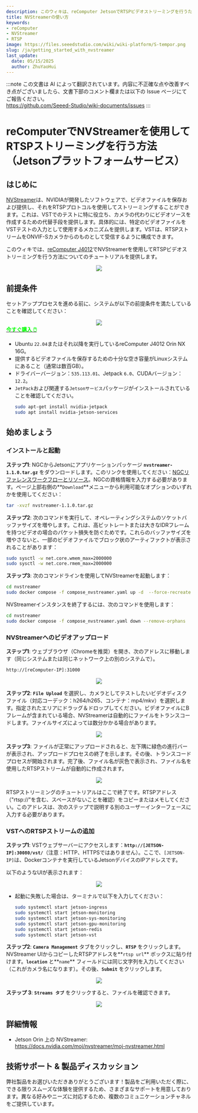 ```yaml
---
description: このウィキは、reComputer JetsonでRTSPビデオストリーミングを行うためのNVStreamerの使用方法に関するチュートリアルを提供します。
title: NVStreamerの使い方
keywords:
- reComputer
- NVStreamer
- RTSP
image: https://files.seeedstudio.com/wiki/wiki-platform/S-tempor.png
slug: /ja/getting_started_with_nvstreamer
last_update:
  date: 05/15/2025
  author: ZhuYaoHui
---
```

:::note
この文書は AI によって翻訳されています。内容に不正確な点や改善すべき点がございましたら、文書下部のコメント欄または以下の Issue ページにてご報告ください。  
https://github.com/Seeed-Studio/wiki-documents/issues
:::

# reComputerでNVStreamerを使用してRTSPストリーミングを行う方法（Jetsonプラットフォームサービス）

## はじめに
[NVStreamer](https://docs.nvidia.com/moj/nvstreamer/moj-nvstreamer.html)は、NVIDIAが開発したソフトウェアで、ビデオファイルを保存および提供し、それをRTSPプロトコルを使用してストリーミングすることができます。これは、VSTでのテストに特に役立ち、カメラの代わりにビデオソースを作成するための代替手段を提供します。具体的には、特定のビデオファイルをVSTテストの入力として使用するメカニズムを提供します。VSTは、RTSPストリームをONVIF-Sカメラからのものとして受信するように構成できます。

このウィキでは、[reComputer J4012](https://www.seeedstudio.com/reComputer-J4012-p-5586.html)でNVStreamerを使用してRTSPビデオストリーミングを行う方法についてのチュートリアルを提供します。

<div align="center">
    <img width={700} 
     src="https://files.seeedstudio.com/wiki/reComputer-Jetson/A608/recomputerj4012.jpg" />
</div>

## 前提条件
セットアッププロセスを進める前に、システムが以下の前提条件を満たしていることを確認してください：
<div align="center">
    <img width={800} 
     src="https://files.seeedstudio.com/wiki/reComputer/Application/reComputer_J4012.png" />
</div>

<div class="get_one_now_container" style={{textAlign: 'center'}}>
    <a class="get_one_now_item" href="https://files.seeedstudio.com/wiki/reComputer/Application/reComputer_J4012.png">
      <strong><span><font color={'FFFFFF'} size={"4"}> 今すぐ購入 🖱️</font></span></strong>
    </a>
</div>

- Ubuntu `22.04`またはそれ以降を実行しているreComputer J4012 Orin NX 16G。
- 提供するビデオファイルを保存するための十分な空き容量がLinuxシステムにあること（通常は数百GB）。
- ドライバーバージョン：`535.113.01`、Jetpack `6.0`、CUDAバージョン：`12.2`。
- `JetPack`および関連する`Jetsonサービス`パッケージがインストールされていることを確認してください。
  ```bash
  sudo apt-get install nvidia-jetpack
  sudo apt install nvidia-jetson-services
  ```

## 始めましょう

### インストールと起動

**ステップ1**: NGCからJetsonにアプリケーションパッケージ **`nvstreamer-1.1.0.tar.gz`** をダウンロードします。このリンクを使用してください：[NGCリファレンスワークフローとリソース](https://catalog.ngc.nvidia.com/orgs/nvidia/teams/jps/resources/reference-workflow-and-resources)。NGCの資格情報を入力する必要があります。ページ上部右側の**`Download`**メニューから利用可能なオプションのいずれかを使用してください：

```bash
tar -xvzf nvstreamer-1.1.0.tar.gz
```

**ステップ2**: 次のコマンドを実行して、オペレーティングシステムのソケットバッファサイズを増やします。これは、高ビットレートまたは大きなIDRフレームを持つビデオの場合のパケット損失を防ぐためです。これらのバッファサイズを増やさないと、一部のビデオファイルでブロック状のアーティファクトが表示されることがあります：

```bash
sudo sysctl -w net.core.wmem_max=2000000
sudo sysctl -w net.core.rmem_max=2000000
```

**ステップ3**: 次のコマンドラインを使用してNVStreamerを起動します：

```bash
cd nvstreamer
sudo docker compose -f compose_nvstreamer.yaml up -d  --force-recreate
```

NVStreamerインスタンスを終了するには、次のコマンドを使用します：

```bash
cd nvstreamer
sudo docker compose -f compose_nvstreamer.yaml down --remove-orphans
```

### NVStreamerへのビデオアップロード
**ステップ1**: ウェブブラウザ（Chromeを推奨）を開き、次のアドレスに移動します（同じシステムまたは同じネットワーク上の別のシステムで）。

```markdown
http://[reComputer-IP]:31000
```
<div align="center">
    <img width={1000} 
     src="https://files.seeedstudio.com/wiki/reComputer/Application/nvstreamer/fig1.png" />
</div>

**ステップ2**: **`File Upload`** を選択し、カメラとしてテストしたいビデオディスクファイル（対応コーデック：h264/h265、コンテナ：mp4/mkv）を選択します。指定されたエリアにドラッグ＆ドロップしてください。ビデオファイルにBフレームが含まれている場合、NVStreamerは自動的にファイルをトランスコードします。ファイルサイズによっては数分かかる場合があります。
<div align="center">
    <img width={1000} 
     src="https://files.seeedstudio.com/wiki/reComputer/Application/nvstreamer/fig2.png" />
</div>

**ステップ3**: ファイルが正常にアップロードされると、左下隅に緑色の進行バーが表示され、アップロードプロセスの終了を示します。その後、トランスコードプロセスが開始されます。完了後、ファイル名が灰色で表示され、ファイル名を使用したRTSPストリームが自動的に作成されます。

<div align="center">
    <img width={1000} 
     src="https://files.seeedstudio.com/wiki/reComputer/Application/nvstreamer/fig3.png" />
</div>

RTSPストリーミングのチュートリアルはここで終了です。RTSPアドレス（"rtsp://"を含む、スペースがないことを確認）をコピーまたはメモしてください。このアドレスは、次のステップで説明する別のユーザーインターフェースに入力する必要があります。

### VSTへのRTSPストリームの追加

**ステップ1**: VSTウェブサーバーにアクセスします：**`http://[JETSON-IP]:30080/vst/`**（注意：HTTP、HTTPSではありません）。ここで、`[JETSON-IP]`は、Dockerコンテナを実行しているJetsonデバイスのIPアドレスです。

以下のようなUIが表示されます：
<div align="center">
    <img width={1000} 
     src="https://files.seeedstudio.com/wiki/reComputer/Application/nvstreamer/fig4.png" />
</div>

- 起動に失敗した場合は、ターミナルで以下を入力してください：

    ```bash
    sudo systemctl start jetson-ingress
    sudo systemctl start jetson-monitoring
    sudo systemctl start jetson-sys-monitoring
    sudo systemctl start jetson-gpu-monitoring
    sudo systemctl start jetson-redis
    sudo systemctl start jetson-vst
    ```

**ステップ2**: **`Camera Management`** タブをクリックし、**`RTSP`** をクリックします。NVStreamer UIからコピーしたRTSPアドレスを**`rtsp url`** ボックスに貼り付けます。**`location`** と**`name`** フィールドには同じ文字列を入力してください（これがカメラ名になります）。その後、**`Submit`** をクリックします。
<div align="center">
    <img width={1000} 
     src="https://files.seeedstudio.com/wiki/reComputer/Application/nvstreamer/fig5.png" />
</div>

**ステップ 3**: **`Streams タブ`** をクリックすると、ファイルを確認できます。
<div align="center">
    <img width={1000} 
     src="https://files.seeedstudio.com/wiki/reComputer/Application/nvstreamer/fig6.png" />
</div>

## 詳細情報
- Jetson Orin 上の NVStreamer: https://docs.nvidia.com/moj/nvstreamer/moj-nvstreamer.html

## 技術サポート & 製品ディスカッション

弊社製品をお選びいただきありがとうございます！製品をご利用いただく際に、できる限りスムーズな体験を提供するため、さまざまなサポートを用意しております。異なる好みやニーズに対応するため、複数のコミュニケーションチャネルをご提供しています。

<div class="button_tech_support_container">
<a href="https://forum.seeedstudio.com/" class="button_forum"></a> 
<a href="https://www.seeedstudio.com/contacts" class="button_email"></a>
</div>

<div class="button_tech_support_container">
<a href="https://discord.gg/eWkprNDMU7" class="button_discord"></a> 
<a href="https://github.com/Seeed-Studio/wiki-documents/discussions/69" class="button_discussion"></a>
</div>